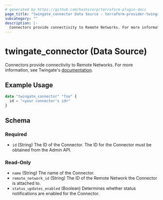 ```yaml
---
# generated by https://github.com/hashicorp/terraform-plugin-docs
page_title: "twingate_connector Data Source - terraform-provider-twingate"
subcategory: ""
description: |-
  Connectors provide connectivity to Remote Networks. For more information, see Twingate's documentation https://docs.twingate.com/docs/understanding-access-nodes.
---
```


# twingate_connector (Data Source)

Connectors provide connectivity to Remote Networks. For more information, see Twingate's [documentation](https://docs.twingate.com/docs/understanding-access-nodes).

## Example Usage

```terraform
data "twingate_connector" "foo" {
  id = "<your connector's id>"
}
```

<!-- schema generated by tfplugindocs -->
## Schema

### Required

- `id` (String) The ID of the Connector. The ID for the Connector must be obtained from the Admin API.

### Read-Only

- `name` (String) The name of the Connector.
- `remote_network_id` (String) The ID of the Remote Network the Connector is attached to.
- `status_updates_enabled` (Boolean) Determines whether status notifications are enabled for the Connector.


